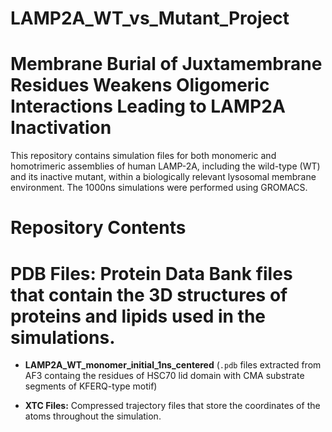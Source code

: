# LAMP2A_WT_vs_Mutant_Project
# **Membrane Burial of Juxtamembrane Residues Weakens Oligomeric Interactions Leading to LAMP2A Inactivation**

This repository contains simulation files for both monomeric and homotrimeric assemblies of human LAMP-2A, including the wild-type (WT) and its inactive mutant, within a biologically relevant lysosomal membrane environment. The 1000ns simulations were performed using GROMACS.

# **Repository Contents**

# **PDB Files:** Protein Data Bank files that contain the 3D structures of proteins and lipids used in the simulations.
- **LAMP2A_WT_monomer_initial_1ns_centered** (`.pdb` files extracted from AF3 containg the residues of HSC70 lid domain with CMA substrate segments of KFERQ-type motif)





- **XTC Files:** Compressed trajectory files that store the coordinates of the atoms throughout the simulation.

